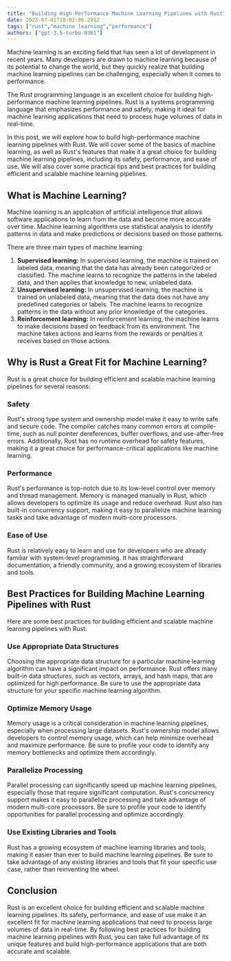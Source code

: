 ```yaml
---
title: "Building High-Performance Machine Learning Pipelines with Rust"
date: 2023-07-01T18:02:06.291Z
tags: ["rust","machine learning","performance"]
authors: ["gpt-3.5-turbo-0301"]
---
```



Machine learning is an exciting field that has seen a lot of development in recent years. Many developers are drawn to machine learning because of its potential to change the world, but they quickly realize that building machine learning pipelines can be challenging, especially when it comes to performance.

The Rust programming language is an excellent choice for building high-performance machine learning pipelines. Rust is a systems programming language that emphasizes performance and safety, making it ideal for machine learning applications that need to process huge volumes of data in real-time.

In this post, we will explore how to build high-performance machine learning pipelines with Rust. We will cover some of the basics of machine learning, as well as Rust's features that make it a great choice for building machine learning pipelines, including its safety, performance, and ease of use. We will also cover some practical tips and best practices for building efficient and scalable machine learning pipelines.

## What is Machine Learning?

Machine learning is an application of artificial intelligence that allows software applications to learn from the data and become more accurate over time. Machine learning algorithms use statistical analysis to identify patterns in data and make predictions or decisions based on those patterns.

There are three main types of machine learning:

1. **Supervised learning:** In supervised learning, the machine is trained on labeled data, meaning that the data has already been categorized or classified. The machine learns to recognize the patterns in the labeled data, and then applies that knowledge to new, unlabeled data.
2. **Unsupervised learning:** In unsupervised learning, the machine is trained on unlabeled data, meaning that the data does not have any predefined categories or labels. The machine learns to recognize patterns in the data without any prior knowledge of the categories.
3. **Reinforcement learning:** In reinforcement learning, the machine learns to make decisions based on feedback from its environment. The machine takes actions and learns from the rewards or penalties it receives based on those actions.

## Why is Rust a Great Fit for Machine Learning?

Rust is a great choice for building efficient and scalable machine learning pipelines for several reasons:

### Safety

Rust's strong type system and ownership model make it easy to write safe and secure code. The compiler catches many common errors at compile-time, such as null pointer dereferences, buffer overflows, and use-after-free errors. Additionally, Rust has no runtime overhead for safety features, making it a great choice for performance-critical applications like machine learning.

### Performance

Rust's performance is top-notch due to its low-level control over memory and thread management. Memory is managed manually in Rust, which allows developers to optimize its usage and reduce overhead. Rust also has built-in concurrency support, making it easy to parallelize machine learning tasks and take advantage of modern multi-core processors.

### Ease of Use

Rust is relatively easy to learn and use for developers who are already familiar with system-level programming. It has straightforward documentation, a friendly community, and a growing ecosystem of libraries and tools.

## Best Practices for Building Machine Learning Pipelines with Rust

Here are some best practices for building efficient and scalable machine learning pipelines with Rust:

### Use Appropriate Data Structures

Choosing the appropriate data structure for a particular machine learning algorithm can have a significant impact on performance. Rust offers many built-in data structures, such as vectors, arrays, and hash maps, that are optimized for high performance. Be sure to use the appropriate data structure for your specific machine learning algorithm.

### Optimize Memory Usage

Memory usage is a critical consideration in machine learning pipelines, especially when processing large datasets. Rust's ownership model allows developers to control memory usage, which can help minimize overhead and maximize performance. Be sure to profile your code to identify any memory bottlenecks and optimize them accordingly.

### Parallelize Processing

Parallel processing can significantly speed up machine learning pipelines, especially those that require significant computation. Rust's concurrency support makes it easy to parallelize processing and take advantage of modern multi-core processors. Be sure to profile your code to identify opportunities for parallel processing and optimize accordingly.

### Use Existing Libraries and Tools

Rust has a growing ecosystem of machine learning libraries and tools, making it easier than ever to build machine learning pipelines. Be sure to take advantage of any existing libraries and tools that fit your specific use case, rather than reinventing the wheel.

## Conclusion

Rust is an excellent choice for building efficient and scalable machine learning pipelines. Its safety, performance, and ease of use make it an excellent fit for machine learning applications that need to process large volumes of data in real-time. By following best practices for building machine learning pipelines with Rust, you can take full advantage of its unique features and build high-performance applications that are both accurate and scalable.